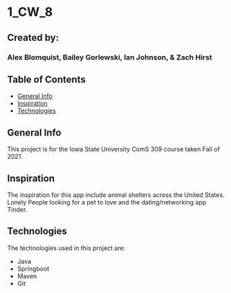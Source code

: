 # 1_CW_8
## Created by:
### Alex Blomquist, Bailey Gorlewski, Ian Johnson, & Zach Hirst

## Table of Contents
* [General Info](#general-info)
* [Inspiration](#inspiration)
* [Technologies](#technologies)

## General Info
This project is for the Iowa State University ComS 309 course taken Fall of 2021. 

## Inspiration
The inspiration for this app include animal shelters across the United States. 
Lonely People looking for a pet to love and the dating/networking app Tinder. 
## Technologies 
The technologies used in this project are:
* Java
* Springboot 
* Maven
* Git 

